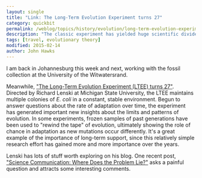 ```yaml
---
layout: single
title: "Link: The Long-Term Evolution Experiment turns 27"
category: quickbit
permalink: /weblog/topics/history/evolution/long-term-evolution-experiment-turns-27-2015.html
description: "The classic experiment has yielded huge scientific dividends from a simple beginning."
tags: [travel, evolutionary theory]
modified: 2015-02-14
author: John Hawks
---
```


I am back in Johannesburg this week and next, working with the fossil collection at the University of the Witwatersrand. 

Meanwhile, <a href="https://telliamedrevisited.wordpress.com/2015/02/24/happy-27th-birthday-to-the-ltee/">"The Long-Term Evolution Experiment (LTEE) turns 27"</a>. Directed by Richard Lenski at Michigan State University, the LTEE maintains multiple colonies of _E. coli_ in a constant, stable environment. Begun to answer questions about the rate of adaptation over time, the experiment has generated important new insights about the limits and patterns of evolution. In some experiments, frozen samples of past generations have been used to "rewind the tape" of evolution, ultimately showing the role of chance in adaptation as new mutations occur differently. It's a great example of the importance of long-term support, since this relatively simple research effort has gained more and more importance over the years.

Lenski has lots of stuff worth exploring on his blog. One recent post, <a href="https://telliamedrevisited.wordpress.com/2015/02/13/science-communication-where-does-the-problem-lie/">"Science Communication: Where Does the Problem Lie?"</a> asks a painful question and attracts some interesting comments. 
